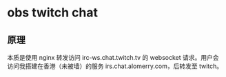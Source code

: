 # obs twitch chat

## 原理

本质是使用 nginx 转发访问 irc-ws.chat.twitch.tv 的 websocket 请求。用户会访问我搭建在香港（未被墙）的服务 irs.chat.alomerry.com，后转发至 twitch。